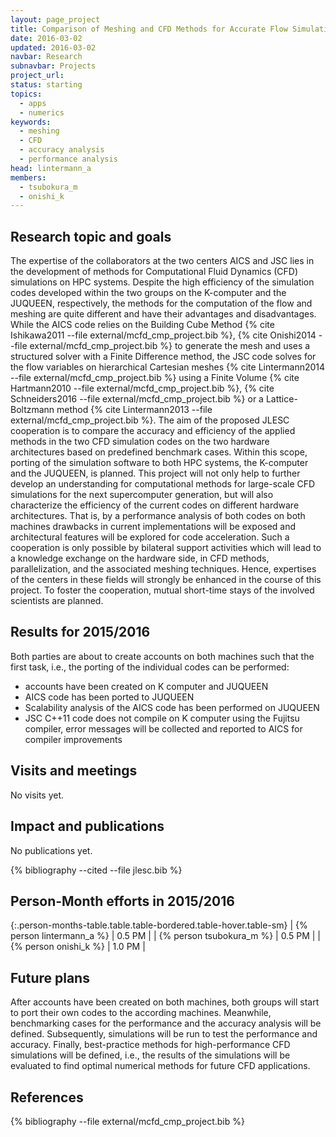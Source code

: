 ```yaml
---
layout: page_project
title: Comparison of Meshing and CFD Methods for Accurate Flow Simulations on HPC systems
date: 2016-03-02
updated: 2016-03-02
navbar: Research
subnavbar: Projects
project_url:
status: starting
topics:
  - apps
  - numerics
keywords:
  - meshing
  - CFD
  - accuracy analysis
  - performance analysis
head: lintermann_a
members:
  - tsubokura_m
  - onishi_k
---
```


## Research topic and goals

The expertise of the collaborators at the two centers AICS and JSC lies in the development of methods for Computational Fluid Dynamics (CFD) simulations on HPC systems.
Despite the high efficiency of the simulation codes developed within the two groups on the K-computer and the JUQUEEN, respectively, the methods for the computation of the flow and meshing are quite different and have their advantages and disadvantages.
While the AICS code relies on the Building Cube Method {% cite Ishikawa2011 --file external/mcfd_cmp_project.bib %}, {% cite Onishi2014 --file external/mcfd_cmp_project.bib %} to generate the mesh and uses a structured solver with a Finite Difference method, the JSC code solves for the flow variables on hierarchical Cartesian meshes {% cite Lintermann2014 --file external/mcfd_cmp_project.bib %} using a Finite Volume {% cite Hartmann2010 --file external/mcfd_cmp_project.bib %}, {% cite Schneiders2016 --file external/mcfd_cmp_project.bib %} or a Lattice-Boltzmann method {% cite Lintermann2013 --file external/mcfd_cmp_project.bib %}.
The aim of the proposed JLESC cooperation is to compare the accuracy and efficiency of the applied methods in the two CFD simulation codes on the two hardware architectures based on predefined benchmark cases.
Within this scope, porting of the simulation software to both HPC systems, the K-computer and the JUQUEEN, is planned.
This project will not only help to further develop an understanding for computational methods for large-scale CFD simulations for the next supercomputer generation, but will also characterize the efficiency of the current codes on different hardware architectures.
That is, by a performance analysis of both codes on both machines drawbacks in current implementations will be exposed and architectural features will be explored for code acceleration.
Such a cooperation is only possible by bilateral support activities which will lead to a knowledge exchange on the hardware side, in CFD methods, parallelization, and the associated meshing techniques.
Hence, expertises of the centers in these fields will strongly be enhanced in the course of this project.
To foster the cooperation, mutual short-time stays of the involved scientists are planned.

## Results for 2015/2016

Both parties are about to create accounts on both machines such that the first task, i.e., the porting of the individual codes can be performed:

* accounts have been created on K computer and JUQUEEN
* AICS code has been ported to JUQUEEN
* Scalability analysis of the AICS code has been performed on JUQUEEN
* JSC C++11 code does not compile on K computer using the Fujitsu compiler, error messages will be collected and reported to AICS for compiler improvements

## Visits and meetings

No visits yet.

## Impact and publications
No publications yet.

{% bibliography --cited --file jlesc.bib %}


## Person-Month efforts in 2015/2016

{:.person-months-table.table.table-bordered.table-hover.table-sm}
| {% person lintermann_a %} | 0.5 PM |
| {% person tsubokura_m %} | 0.5 PM |
| {% person onishi_k %} | 1.0 PM |


## Future plans

After accounts have been created on both machines, both groups will start to port their own codes to the according machines.
Meanwhile, benchmarking cases for the performance and the accuracy analysis will be defined.
Subsequently, simulations will be run to test the performance and accuracy.
Finally, best-practice methods for high-performance CFD simulations will be defined, i.e., the results of the simulations will be evaluated to find optimal numerical methods for future CFD applications.


## References

{% bibliography --file external/mcfd_cmp_project.bib %}
 
